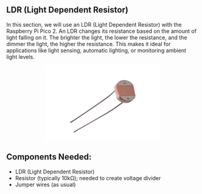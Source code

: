 ## LDR (Light Dependent Resistor)

In this section, we will use an LDR (Light Dependent Resistor) with the Raspberry Pi Pico 2. An LDR changes its resistance based on the amount of light falling on it. The brighter the light, the lower the resistance, and the dimmer the light, the higher the resistance. This makes it ideal for applications like light sensing, automatic lighting, or monitoring ambient light levels.

<img style="display: block; margin: auto;" alt="pico2" src="./images/ldr.png"/>


## Components Needed:
- LDR (Light Dependent Resistor)
- Resistor (typically 10kΩ); needed to create voltage divider
- Jumper wires (as usual)

